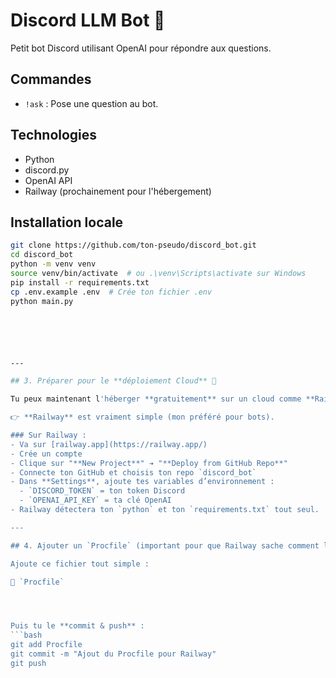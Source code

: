 # Discord LLM Bot 🤖

Petit bot Discord utilisant OpenAI pour répondre aux questions.

## Commandes

- `!ask` : Pose une question au bot.

## Technologies

- Python
- discord.py
- OpenAI API
- Railway (prochainement pour l'hébergement)

## Installation locale

```bash
git clone https://github.com/ton-pseudo/discord_bot.git
cd discord_bot
python -m venv venv
source venv/bin/activate  # ou .\venv\Scripts\activate sur Windows
pip install -r requirements.txt
cp .env.example .env  # Crée ton fichier .env
python main.py






---

## 3. Préparer pour le **déploiement Cloud** 🚀

Tu peux maintenant l'héberger **gratuitement** sur un cloud comme **Railway** ou **Render**.

👉 **Railway** est vraiment simple (mon préféré pour bots).

### Sur Railway :
- Va sur [railway.app](https://railway.app/)
- Crée un compte
- Clique sur "**New Project**" ➔ "**Deploy from GitHub Repo**"
- Connecte ton GitHub et choisis ton repo `discord_bot`
- Dans **Settings**, ajoute tes variables d’environnement :
  - `DISCORD_TOKEN` = ton token Discord
  - `OPENAI_API_KEY` = ta clé OpenAI
- Railway détectera ton `python` et ton `requirements.txt` tout seul.

---

## 4. Ajouter un `Procfile` (important pour que Railway sache comment lancer ton bot)

Ajoute ce fichier tout simple :

📄 `Procfile`




Puis tu le **commit & push** :
```bash
git add Procfile
git commit -m "Ajout du Procfile pour Railway"
git push
